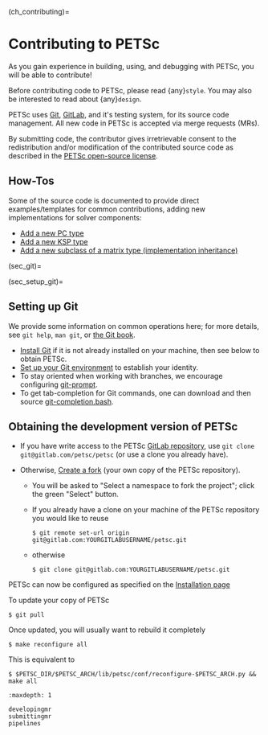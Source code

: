 (ch_contributing)=

# Contributing to PETSc

As you gain experience in building, using, and debugging with PETSc, you
will be able to contribute!

Before contributing code to PETSc, please read {any}`style`. You may also
be interested to read about {any}`design`.

PETSc uses [Git](https://git-scm.com/), [GitLab](https://gitlab.com/petsc/petsc),
and it's testing system, for its source code management.
All new code in PETSc is accepted via merge requests (MRs).

By submitting code, the contributor gives irretrievable consent to the
redistribution and/or modification of the contributed source code as
described in the [PETSc open-source license](https://gitlab.com/petsc/petsc/-/blob/main/CONTRIBUTING).

## How-Tos

Some of the source code is documented to provide direct examples/templates for common
contributions, adding new implementations for solver components:

- [Add a new PC type](https://gitlab.com/petsc/petsc/-/blob/main/src/ksp/pc/impls/jacobi/jacobi.c)
- [Add a new KSP type](https://gitlab.com/petsc/petsc/-/blob/main/src/ksp/ksp/impls/cg/cg.c.html)
- [Add a new subclass of a matrix type (implementation inheritance)](https://gitlab.com/petsc/petsc/-/blob/main/src/mat/impls/aij/seq/superlu/superlu.c.html)

(sec_git)=

(sec_setup_git)=

## Setting up Git

We provide some information on common operations here; for more details, see `git help`, `man git`, or [the Git book](https://git-scm.com/book/en/).

- [Install Git](https://git-scm.com/downloads) if it is not already installed on your machine, then see below to obtain PETSc.
- [Set up your Git environment](https://git-scm.com/book/en/v2/Getting-Started-First-Time-Git-Setup) to establish your identity.
- To stay oriented when working with branches, we encourage configuring
  [git-prompt](https://raw.github.com/git/git/master/contrib/completion/git-prompt.sh).
- To get tab-completion for Git commands, one can download and then source
  [git-completion.bash](https://raw.github.com/git/git/master/contrib/completion/git-completion.bash).

## Obtaining the development version of PETSc

- If you have write access to the PETSc [GitLab repository](https://gitlab.com/petsc/petsc), use `git clone git@gitlab.com/petsc/petsc`
  (or use a clone you already have).

- Otherwise, [Create a fork](https://gitlab.com/petsc/petsc/-/forks/new) (your own copy of the PETSc repository).

  - You will be asked to "Select a namespace to fork the project"; click the green "Select" button.

  - If you already have a clone on your machine of the PETSc repository you would like to reuse

    ```console
    $ git remote set-url origin git@gitlab.com:YOURGITLABUSERNAME/petsc.git
    ```

  - otherwise

    ```console
    $ git clone git@gitlab.com:YOURGITLABUSERNAME/petsc.git
    ```

PETSc can now be configured as specified on the
[Installation page](https://petsc.org/release/install/)

To update your copy of PETSc

```console
$ git pull
```

Once updated, you will usually want to rebuild it completely

```console
$ make reconfigure all
```

This is equivalent to

```console
$ $PETSC_DIR/$PETSC_ARCH/lib/petsc/conf/reconfigure-$PETSC_ARCH.py && make all
```

```{toctree}
:maxdepth: 1

developingmr
submittingmr
pipelines
```
